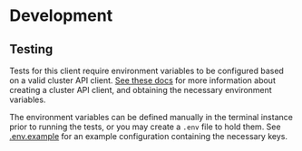 # Development

## Testing

Tests for this client require environment variables to be configured based on a valid cluster API client. [See these docs](https://docs.camunda.io/docs/components/console/manage-clusters/manage-api-clients/#create-a-client) for more information about creating a cluster API client, and obtaining the necessary environment variables.

The environment variables can be defined manually in the terminal instance prior to running the tests, or you may create a `.env` file to hold them. See [.env.example](./.env.example) for an example configuration containing the necessary keys.

